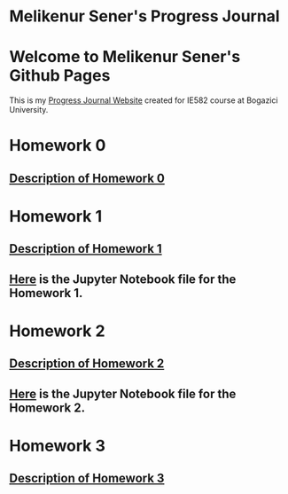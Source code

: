 # Melikenur Sener's Progress Journal


# Welcome to Melikenur Sener's Github Pages
This is my [Progress Journal Website](https://bu-ie-582.github.io/fall21-melikenursener/) created for IE582 course at Bogazici University.

# Homework 0
## [Description of Homework 0](https://bu-ie-582.github.io/fall21-melikenursener/Homework%20Files/Homework%200/IE582_Fall21_Homework_0.pdf)

# Homework 1
## [Description of Homework 1](https://bu-ie-582.github.io/fall21-melikenursener/Homework%20Files/Homework%201/IE582_Fall21_Homework1.pdf)
## [Here](https://bu-ie-582.github.io/fall21-melikenursener/Homework%20Files/Homework%201/Homework%201.html) is the Jupyter Notebook file for the Homework 1.

# Homework 2
## [Description of Homework 2](https://bu-ie-582.github.io/fall21-melikenursener/Homework%20Files/Homework%202/IE582_Fall21_Homework2.pdf)
## [Here](https://bu-ie-582.github.io/fall21-melikenursener/Homework%20Files/Homework%202/Homework%202.html) is the Jupyter Notebook file for the Homework 2.

# Homework 3
## [Description of Homework 3](https://bu-ie-582.github.io/fall21-melikenursener/Homework%20Files/Homework%203/IE582_Fall21_Homework3.pdf)
